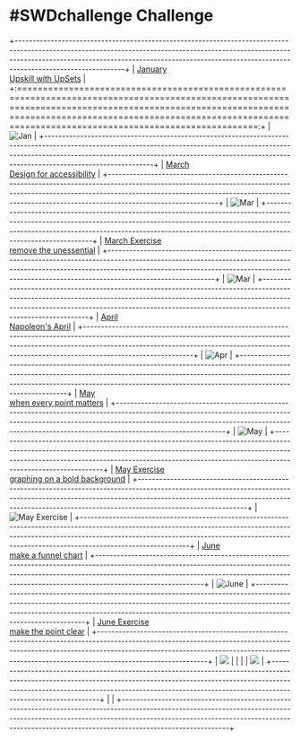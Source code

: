 # \#**SWDchallenge** Challenge

<!-- table header, followed by pictures link -->

+------------------------------------------------------------------------------------------------------------------------------------------------------------------------------------------------------------------------------------------------------------------------+
| [January](https://github.com/poncest/SWDchallenge/tree/main/2024/01_Jan)[<br>](https://github.com/poncest/tidytuesday/tree/main/2023/Week_02)[Upskill with UpSets](https://github.com/poncest/SWDchallenge/tree/main/2024/01_Jan)                                      |
+:======================================================================================================================================================================================================================================================================:+
| ![](01_Jan/img/01_Jan.png "Jan")                                                                                                                                                                                                                                       |
+------------------------------------------------------------------------------------------------------------------------------------------------------------------------------------------------------------------------------------------------------------------------+
| [March<br>Design for accessibility](https://github.com/poncest/SWDchallenge/tree/main/2024/03_Mar)                                                                                                                                                                     |
+------------------------------------------------------------------------------------------------------------------------------------------------------------------------------------------------------------------------------------------------------------------------+
| ![](03_Mar/img/03_Mar.png "Mar")                                                                                                                                                                                                                                       |
+------------------------------------------------------------------------------------------------------------------------------------------------------------------------------------------------------------------------------------------------------------------------+
| [March Exercise](https://github.com/poncest/SWDchallenge/tree/main/2024/Ex_3.10)[<br>](https://github.com/poncest/SWDchallenge/tree/main/2024/03_Mar)[remove the unessential](https://github.com/poncest/SWDchallenge/tree/main/2024/Ex_3.10)                          |
+------------------------------------------------------------------------------------------------------------------------------------------------------------------------------------------------------------------------------------------------------------------------+
| ![](Ex_3.10/img/Ex_3.10.png "Mar")                                                                                                                                                                                                                                     |
+------------------------------------------------------------------------------------------------------------------------------------------------------------------------------------------------------------------------------------------------------------------------+
| [April](https://github.com/poncest/SWDchallenge/tree/main/2024/04_Apr)[<br>](https://github.com/poncest/SWDchallenge/tree/main/2024/03_Mar)[Napoleon's April](https://github.com/poncest/SWDchallenge/tree/main/2024/04_Apr)                                           |
+------------------------------------------------------------------------------------------------------------------------------------------------------------------------------------------------------------------------------------------------------------------------+
| ![](04_Apr/img/04_Apr.png "Apr")                                                                                                                                                                                                                                       |
+------------------------------------------------------------------------------------------------------------------------------------------------------------------------------------------------------------------------------------------------------------------------+
| [May](https://github.com/poncest/SWDchallenge/tree/main/2024/05_May)[<br>](https://github.com/poncest/SWDchallenge/tree/main/2024/03_Mar)[when every point matters](https://github.com/poncest/SWDchallenge/tree/main/2024/05_May)                                     |
+------------------------------------------------------------------------------------------------------------------------------------------------------------------------------------------------------------------------------------------------------------------------+
| ![](05_May/img/05_May.png "May")                                                                                                                                                                                                                                       |
+------------------------------------------------------------------------------------------------------------------------------------------------------------------------------------------------------------------------------------------------------------------------+
| [May Exercise](https://github.com/poncest/SWDchallenge/tree/main/2024/Ex_bold_backgroud)[<br>](https://github.com/poncest/SWDchallenge/tree/main/2024/03_Mar)[graphing on a bold background](https://github.com/poncest/SWDchallenge/tree/main/2024/Ex_bold_backgroud) |
+------------------------------------------------------------------------------------------------------------------------------------------------------------------------------------------------------------------------------------------------------------------------+
| ![](Ex_bold_backgroud/img/Ex_bold_background.png "May Exercise")                                                                                                                                                                                                       |
+------------------------------------------------------------------------------------------------------------------------------------------------------------------------------------------------------------------------------------------------------------------------+
| [June](https://github.com/poncest/SWDchallenge/tree/main/2024/06_Jun)[<br>](https://github.com/poncest/SWDchallenge/tree/main/2024/03_Mar)[make a funnel chart](https://github.com/poncest/SWDchallenge/tree/main/2024/06_Jun)                                         |
+------------------------------------------------------------------------------------------------------------------------------------------------------------------------------------------------------------------------------------------------------------------------+
| ![](06_Jun/img/06_Jun.png "June")                                                                                                                                                                                                                                      |
+------------------------------------------------------------------------------------------------------------------------------------------------------------------------------------------------------------------------------------------------------------------------+
| [June Exercise](https://github.com/poncest/SWDchallenge/tree/main/2024/Ex_051)[<br>](https://github.com/poncest/SWDchallenge/tree/main/2024/03_Mar)[make the point clear](https://github.com/poncest/SWDchallenge/tree/main/2024/Ex_051)                               |
+------------------------------------------------------------------------------------------------------------------------------------------------------------------------------------------------------------------------------------------------------------------------+
| ![](Ex_051/img/Ex_051.png)                                                                                                                                                                                                                                             |
|                                                                                                                                                                                                                                                                        |
| ![]()![](Ex_051/img/Ex_051_original.png)                                                                                                                                                                                                                               |
+------------------------------------------------------------------------------------------------------------------------------------------------------------------------------------------------------------------------------------------------------------------------+
|                                                                                                                                                                                                                                                                        |
+------------------------------------------------------------------------------------------------------------------------------------------------------------------------------------------------------------------------------------------------------------------------+

